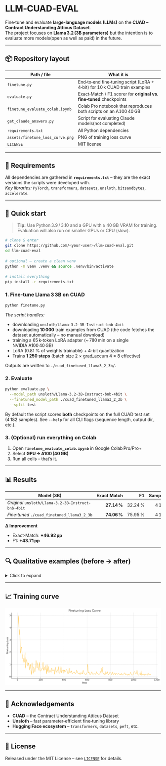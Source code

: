 # LLM‑CUAD‑EVAL

Fine‑tune and evaluate **large‑language models (LLMs)** on the **CUAD – Contract Understanding Atticus Dataset**.  
The project focuses on **Llama 3.2 (3B parameters)** but the intention is to evaluate more models(open as well as paid) in the future.

---

## 📦 Repository layout

| Path / file                              | What it is                                                       |
| ---------------------------------------- | ---------------------------------------------------------------- |
| `finetune.py`                            | End‑to‑end fine‑tuning script (LoRA + 4‑bit) for 10 k CUAD train examples |
| `evaluate.py`                            | Exact‑Match / F1 scorer for **original vs. fine‑tuned** checkpoints |
| `finetune_evaluate_colab.ipynb`          | Colab Pro notebook that reproduces both scripts on an A100 40 GB |
| `get_claude_answers.py`                  | Script for evaluating Claude models(not completed) |
| `requirements.txt`                       | All Python dependencies |
| `assets/finetune_loss_curve.png`         |  PNG of training loss curve |
| `LICENSE`                                | MIT license |

---

## 🔧 Requirements

All dependencies are gathered in **`requirements.txt`** – they are the exact versions the scripts were developed with.  
*Key libraries:* `PyTorch`, `transformers`, `datasets`, `unsloth`, `bitsandbytes`, `accelerate`.

---

## 🚀 Quick start

> **Tip:** Use Python 3.9 / 3.10 and a GPU with ≥ 40 GB VRAM for training.  
> Evaluation will also run on smaller GPUs or CPU (slow).

```bash
# clone & enter
git clone https://github.com/<your‑user>/llm-cuad-eval.git
cd llm-cuad-eval

# optional – create a clean venv
python -m venv .venv && source .venv/bin/activate

# install everything
pip install -r requirements.txt
````

### 1. Fine‑tune Llama 3 3B on CUAD

```bash
python finetune.py
```

*The script handles:*

* downloading `unsloth/Llama-3.2-3B-Instruct-bnb-4bit`
* downloading **10 000** train examples from CUAD
  (the code fetches the dataset automatically – no manual download)
* training a 65 k‑token LoRA adapter
  (\~ 780 min on a single NVIDIA A100 40 GB)
* LoRA (0.81 % of weights trainable) + 4-bit quantization
* Trains **1 250 steps** (batch size 2 × grad\_accum 4 = 8 effective)

Outputs are written to `./cuad_finetuned_llama3_2_3b/`.

### 2. Evaluate

```bash
python evaluate.py \
  --model_path unsloth/Llama-3.2-3B-Instruct-bnb-4bit \
  --finetuned_model_path ./cuad_finetuned_llama3_2_3b \
  --split test
```

By default the script scores **both** checkpoints on the full CUAD test set (4 182 samples).
See `--help` for all CLI flags (sequence length, output dir, etc.).

### 3. (Optional) run everything on Colab

1. Open **`finetune_evaluate_colab.ipynb`** in Google Colab Pro/Pro+
2. Select **GPU → A100 (40 GB)**
3. Run all cells – that’s it.

---

## 📊 Results

| Model (3B)                                          | Exact Match |      F1 | Samples | Time (min) | Speed (sps) |
| --------------------------------------------------- | ----------: | ------: | ------: | ---------: | ----------: |
| *Original* `unsloth/Llama-3.2-3B-Instruct-bnb-4bit` | **27.14 %** | 32.24 % |   4 182 |     167.00 |        0.42 |
| *Fine‑tuned* `./cuad_finetuned_llama3_2_3b`         | **74.06 %** | 75.95 % |   4 182 |      60.15 |        1.16 |

**Δ Improvement**

* Exact‑Match: **+46.92 pp**
* F1: **+43.71 pp**

---

## 🔍 Qualitative examples (before → after)

<details>
<summary>Click to expand</summary>

```jsonc
// BEFORE FINETUNING
{
  "id": "LohaCompanyltd_20191209_F-1_EX-10.16_11917878_EX-10.16_Supply Agreement__Document Name",
  "question": "Highlight the parts (if any) of this contract related to \"Document Name\" that should be reviewed by a lawyer. Details: The name of the contract",
  "context_length": 11475,
  "ground_truths": [
    "SUPPLY CONTRACT"
  ],
  "prediction": "Contract Name: 12. Documents",
  "exact_match": 0,
  "f1_score": 0.3333333333333333
},
{
  "id": "LohaCompanyltd_20191209_F-1_EX-10.16_11917878_EX-10.16_Supply Agreement__Parties",
  "question": "Highlight the parts (if any) of this contract related to \"Parties\" that should be reviewed by a lawyer. Details: The two or more parties who signed the contract",
  "context_length": 11475,
  "ground_truths": [
    "The seller:"
  ],
  "prediction": "All of contract.",
  "exact_match": 0,
  "f1_score": 0.0
},
{
  "id": "LohaCompanyltd_20191209_F-1_EX-10.16_11917878_EX-10.16_Supply Agreement__Agreement Date",
  "question": "Highlight the parts (if any) of this contract related to \"Agreement Date\" that should be reviewed by a lawyer. Details: The date of the contract",
  "context_length": 11475,
  "ground_truths": [
    "Not found"
  ],
  "prediction": "The buyer entrust the entrusted party to purchase the products specified in this agreement from the seller in the form of orders.",
  "exact_match": 0,
  "f1_score": 0.0
}

// AFTER FINETUNING
{
  "id": "LohaCompanyltd_20191209_F-1_EX-10.16_11917878_EX-10.16_Supply Agreement__Document Name",
  "question": "Highlight the parts (if any) of this contract related to \"Document Name\" that should be reviewed by a lawyer. Details: The name of the contract",
  "context_length": 11475,
  "ground_truths": [
    "SUPPLY CONTRACT"
  ],
  "prediction": "SUPPLY CONTRACT",
  "exact_match": 1,
  "f1_score": 1.0
},
{
  "id": "LohaCompanyltd_20191209_F-1_EX-10.16_11917878_EX-10.16_Supply Agreement__Parties",
  "question": "Highlight the parts (if any) of this contract related to \"Parties\" that should be reviewed by a lawyer. Details: The two or more parties who signed the contract",
  "context_length": 11475,
  "ground_truths": [
    "The seller:"
  ],
  "prediction": "Seller",
  "exact_match": 1,
  "f1_score": 1.0
},
{
  "id": "LohaCompanyltd_20191209_F-1_EX-10.16_11917878_EX-10.16_Supply Agreement__Agreement Date",
  "question": "Highlight the parts (if any) of this contract related to \"Agreement Date\" that should be reviewed by a lawyer. Details: The date of the contract",
  "context_length": 11475,
  "ground_truths": [
    "Not found"
  ],
  "prediction": "Not found",
  "exact_match": 1,
  "f1_score": 1.0
}

// Claude Haiku 3
{
  "LohaCompanyltd_20191209_F-1_EX-10.16_11917878_EX-10.16_Supply Agreement__Document Name": "The following phrases from the contract relate to \"Document Name\" that should be reviewed by a lawyer:\n\n\"12.1 (1) Invoice in 5 originals indicating contract number and Shipping Mark (in case of more than one shipping mark, the invoice shall be issued separately).\"\n\n\"12",
  "LohaCompanyltd_20191209_F-1_EX-10.16_11917878_EX-10.16_Supply Agreement__Parties": "The relevant parts related to the \"Parties\" that should be reviewed by a lawyer are:\n\n1.1 \"This is a framework agreement, the terms and conditions are applied to all purchase orders which signed by this agreement (hereinafter referred to as the \"order\").\"\n\n2.1 \"",
  "LohaCompanyltd_20191209_F-1_EX-10.16_11917878_EX-10.16_Supply Agreement__Agreement Date": "The following phrases from the contract are related to the agreement date and should be reviewed by a lawyer:\n\n\"The Contract is concluded and signed by the Buyer and Seller on , in Hong Kong.\"\n\n\"This Contract is valid for 5 years, beginning from and ended on .\""
}
```


</details>

---

## 📈 Training curve

![Finetune loss](assets/finetune_loss_curve.png)

---

## 🤝 Acknowledgements

* **CUAD** – the Contract Understanding Atticus Dataset
* **Unsloth** – fast parameter‑efficient fine‑tuning library
* **Hugging Face ecosystem** – `transformers`, `datasets`, `peft`, etc.

---

## 📜 License

Released under the MIT License – see [`LICENSE`](LICENSE) for details.

